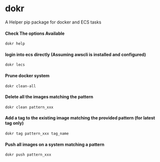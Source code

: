 # dokr

A Helper pip package for docker and ECS tasks


#### Check The options Available

```
dokr help
```

#### login into ecs directly (Assuming awscli is installed and configured)

```
dokr lecs
```


#### Prune docker system

```
dokr clean-all
```


#### Delete all the images matching the pattern

```
dokr clean pattern_xxx
```


#### Add a tag to the existing image matching the provided pattern  (for latest tag only)

```
dokr tag pattern_xxx tag_name
```


#### Push all images on a system matching a pattern

```
dokr push pattern_xxx
```
